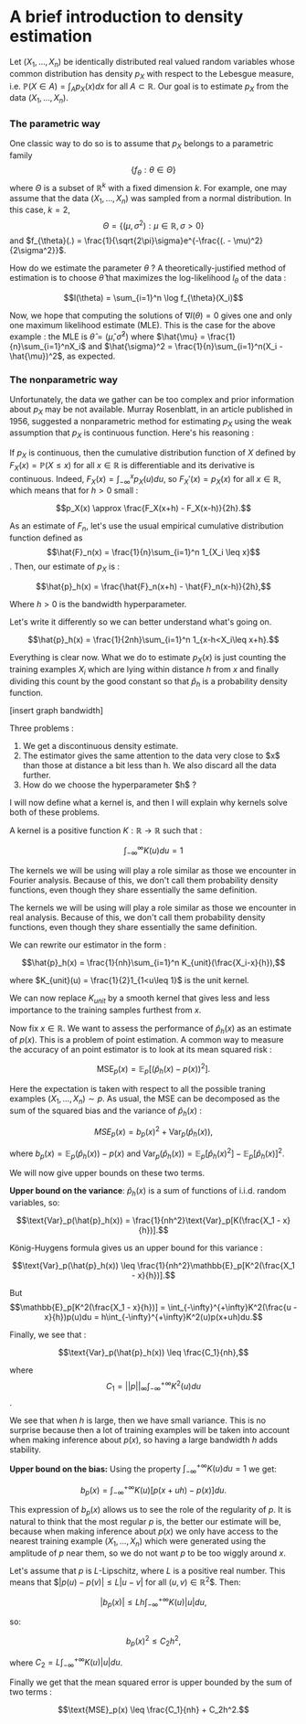 # A brief introduction to density estimation

Let $(X_1,\ldots,X_n)$ be identically distributed real valued random variables whose common distribution has density $p_X$ with respect to the Lebesgue measure, i.e. $\mathbb{P}(X \in A) = \int_{A}p_X(x)dx$ for all $A \subset \mathbb{R}$. Our goal is to estimate $p_X$ from the data $(X_1,\ldots,X_n)$. 

### The parametric way

One classic way to do so is to assume that $p_X$ belongs to a parametric family $$\{f_{\theta} : \theta \in \Theta \}$$ where $\Theta$ is a subset of $\mathbb{R}^k$ with a fixed dimension $k$. For example, one may assume that the data $(X_1,\ldots,X_n)$ was sampled from a normal distribution. In this case, $k=2$, $$\Theta = \{(\mu, \sigma^2) : \mu \in \mathbb{R}, \sigma > 0\}$$ and $f_{\theta}(.) = \frac{1}{\sqrt{2\pi}\sigma}e^{-\frac{(. - \mu)^2}{2\sigma^2}}$.

How do we estimate the parameter $\theta$ ? A theoretically-justified method of estimation is to choose $\hat{\theta}$ that maximizes the log-likelihood $l_\theta$ of the data :

$$l(\theta) = \sum_{i=1}^n \log f_{\theta}(X_i)$$

Now, we hope that computing the solutions of $\nabla l(\theta) = 0$ gives one and only one maximum likelihood estimate (MLE). This is the case for the above example : the MLE is $\hat{\theta} = (\hat{\mu}, \hat{\sigma}^2)$ where $\hat{\mu} = \frac{1}{n}\sum_{i=1}^nX_i$ and $\hat{\sigma}^2 = \frac{1}{n}\sum_{i=1}^n(X_i - \hat{\mu})^2$, as expected.

### The nonparametric way

Unfortunately, the data we gather can be too complex and prior information about $p_X$ may be not available. Murray Rosenblatt, in an article published in 1956, suggested a nonparametric method for estimating $p_X$ using the weak assumption that $p_X$ is continuous function. Here's his reasoning :

If $p_X$ is continuous, then the cumulative distribution function of $X$ defined by $F_X(x) = \mathbb{P}(X\leq x)$ for all $x \in \mathbb{R}$ is differentiable and its derivative is continuous. Indeed, $F_X(x) = \int_{-\infty}^{x}p_X(u)du$, so $F_X'(x) = p_X(x)$ for all $x \in \mathbb{R}$, which means that for $h > 0$ small :

$$p_X(x) \approx \frac{F_X(x+h) - F_X(x-h)}{2h}.$$

As an estimate of $F_n$, let's use the usual empirical cumulative distribution function defined as $$\hat{F}_n(x) = \frac{1}{n}\sum_{i=1}^n 1_{X_i \leq x}$$. Then, our estimate of $p_X$ is :

$$\hat{p}_h(x) = \frac{\hat{F}_n(x+h) - \hat{F}_n(x-h)}{2h},$$

Where $h>0$ is the bandwidth hyperparameter.

Let's write it differently so we can better understand what's going on.

$$\hat{p}_h(x) = \frac{1}{2nh}\sum_{i=1}^n 1_{x-h<X_i\leq x+h}.$$

Everything is clear now. What we do to estimate $p_X(x)$ is just counting the training examples $X_i$ which are lying within distance $h$ from $x$ and finally dividing this count by the good constant so that $\hat{p}_h$ is a probability density function.

[insert graph bandwidth]

Three problems :
<ol>
<li>We get a discontinuous density estimate.</li>
<li>The estimator gives the same attention to the data very close to $x$ than those at distance a bit less than h. We also discard all the data further.</li>
<li>How do we choose the hyperparameter $h$ ?</li>
</ol>

I will now define what a kernel is, and then I will explain why kernels solve both of these problems.

A kernel is a positive function $K : \mathbb{R} \rightarrow \mathbb{R}$ such that :

$$\int_{-\infty}^{\infty}K(u)du = 1$$

The kernels we will be using will play a role similar as those we encounter in Fourier analysis. Because of this, we don't call them probability density functions, even though they share essentially the same definition.

The kernels we will be using will play a role similar as those we encounter in real analysis. Because of this, we don't call them probability density functions, even though they share essentially the same definition.

We can rewrite our estimator in the form :

$$\hat{p}_h(x) = \frac{1}{nh}\sum_{i=1}^n K_{unit}(\frac{X_i-x}{h}),$$

where $K_{unit}(u) = \frac{1}{2}1_{1<u\leq 1}$ is the unit kernel.

We can now replace $K_{unit}$ by a smooth kernel that gives less and less importance to the training samples furthest from $x$. 

Now fix $x \in \mathbb{R}$. We want to assess the performance of $\hat{p}_h(x)$ as an estimate of $p(x)$. This is a problem of point estimation. A common way to measure the accuracy of an point estimator is to look at its mean squared risk :

$$\text{MSE}_p(x) = \mathbb{E}_{p}[(\hat{p}_h(x) - p(x))^2].$$

Here the expectation is taken with respect to all the possible traning examples $(X_1,\ldots,X_n) \sim p$. As usual, the MSE can be decomposed as the sum of the squared bias and the variance of $\hat{p}_h(x)$ :

$$MSE_p(x) = b_p(x)^2 + \text{Var}_p(\hat{p}_h(x)),$$

where $b_p(x) = \mathbb{E}_p(\hat{p}_h(x)) - p(x)$ and $\text{Var}_p(\hat{p}_h(x)) = \mathbb{E}_p[\hat{p}_h(x)^2] - \mathbb{E}_p[\hat{p}_h(x)]^2$.

We will now give upper bounds on these two terms.

**Upper bound on the variance**: $\hat{p}_h(x)$ is a sum of functions of i.i.d. random variables, so:

$$\text{Var}_p(\hat{p}_h(x)) = \frac{1}{nh^2}\text{Var}_p[K(\frac{X_1 - x}{h})].$$

König-Huygens formula gives us an upper bound for this variance :

$$\text{Var}_p(\hat{p}_h(x)) \leq \frac{1}{nh^2}\mathbb{E}_p[K^2(\frac{X_1 - x}{h})].$$

But $$\mathbb{E}_p[K^2(\frac{X_1 - x}{h})] = \int_{-\infty}^{+\infty}K^2(\frac{u - x}{h})p(u)du = h\int_{-\infty}^{+\infty}K^2(u)p(x+uh)du.$$

Finally, we see that :

$$\text{Var}_p(\hat{p}_h(x)) \leq \frac{C_1}{nh},$$

where $$C_1 = ||p||_\infty\int_{-\infty}^{+\infty}K^2(u)du$$.

We see that when $h$ is large, then we have small variance. This is no surprise because then a lot of training examples will be taken into account when making inference about $p(x)$, so having a large bandwidth $h$ adds stability.

**Upper bound on the bias:** Using the property $\int_{-\infty}^{+\infty}K(u)du = 1$ we get:

$$b_p(x) = \int_{-\infty}^{+\infty}K(u)[p(x + uh) - p(x)]du.$$

This expression of $b_p(x)$ allows us to see the role of the regularity of $p$. It is natural to think that the most regular $p$ is, the better our estimate will be,  because when making inference about $p(x)$ we only have access to the nearest training example $(X_1,\ldots,X_n)$ which were generated using the amplitude of $p$ near them, so we do not want $p$ to be too wiggly around $x$.

Let's assume that $p$ is $L$-Lipschitz, where $L$ is a positive real number. This means that $$|p(u) - p(v)| \leq L|u-v|$ for all $(u,v) \in \mathbb{R}^2$$. Then:

$$|b_p(x)| \leq Lh\int_{-\infty}^{+\infty} K(u)|u|du,$$

so:

$$b_p(x)^2 \leq C_2h^2,$$

where $C_2 = L\int_{-\infty}^{+\infty}K(u)|u|du$.

Finally we get that the mean squared error is upper bounded by the sum of two terms :

$$\text{MSE}_p(x) \leq \frac{C_1}{nh} + C_2h^2.$$
